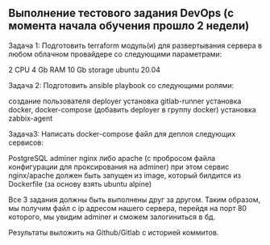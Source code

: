 Выполнение тестового задания DevOps (с момента начала обучения прошло 2 недели)
---------------------------------------------------------------------------------
Задача 1:
Подготовить terraform модуль(и) для развертывания сервера в любом облачном провайдере со следующими параметрами:

2 CPU
4 Gb RAM
10 Gb storage
ubuntu 20.04

Задача 2:
Подготовить ansible playbook со следующими ролями:

создание пользователя deployer
установка gitlab-runner
установка docker, docker-compose (добавить deployer в группу docker)
установка zabbix-agent

Задача3:
Написать docker-compose файл для деплоя следующих сервисов:

PostgreSQL
adminer
nginx либо apache (c пробросом файла конфигурации для проксирования на adminer) при этом сервис nginx/apache должен быть запущен из image, который билдится из Dockerfile (за основу взять ubuntu alpine)

Все 3 задания должны быть выполнены друг за другом. Таким образом,  мы получим файл с ip адресом нашего сервера, перейдя на порт 80 которого, мы увидим adminer и сможем залогиниться в бд.

Результаты выложить на Github/Gitlab с историей коммитов.

